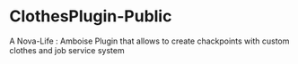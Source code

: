 # ClothesPlugin-Public
A Nova-Life : Amboise Plugin that allows to create chackpoints with custom clothes and job service system
